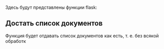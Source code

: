 Здесь будут представлены функции flask:
## Достать список документов
Функция будет отдавать список документов как есть, т. е. без всякой обработк
## 
